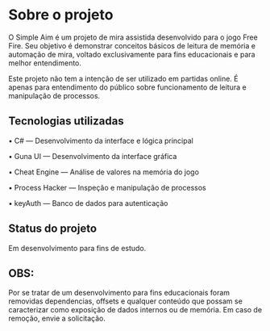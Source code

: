 # Sobre o projeto
O Simple Aim é um projeto de mira assistida desenvolvido para o jogo Free Fire. Seu objetivo é demonstrar conceitos básicos de leitura de memória e automação de mira, voltado exclusivamente para fins educacionais e para melhor entendimento.

Este projeto não tem a intenção de ser utilizado em partidas online. É apenas para entendimento do público sobre funcionamento de leitura e manipulação de processos.

## Tecnologias utilizadas
• C# — Desenvolvimento da interface e lógica principal

• Guna UI — Desenvolvimento da interface gráfica

• Cheat Engine  — Análise de valores na memória do jogo

• Process Hacker  — Inspeção e manipulação de processos

• keyAuth — Banco de dados para autenticação

## Status do projeto
Em desenvolvimento para fins de estudo.

## OBS:

Por se tratar de um desenvolvimento para fins educacionais foram removidas dependencias, offsets e qualquer conteúdo que possam se caracterizar como exposição de dados internos ou de memória. Em caso de remoção, envie a solicitação.
